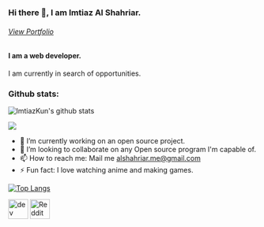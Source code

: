 
### Hi there 👋, I am Imtiaz Al Shahriar.
###### [View Portfolio](https://imtiazkun.github.io/-/)
#### I am a web developer.
I am currently in search of opportunities.

### Github stats:
![ImtiazKun's github stats](https://github-readme-stats.vercel.app/api?username=ImtiazKun&show_icons=true&theme=radical)

![](https://komarev.com/ghpvc/?username=imtiazkun)

- 🔭 I’m currently working on an open source project. 
- 👯 I’m looking to collaborate on any Open source program I'm capable of. 
- 📫 How to reach me: Mail me alshahriar.me@gmail.com 
- ⚡ Fun fact: I love watching anime and making games. 

[![Top Langs](https://github-readme-stats.vercel.app/api/top-langs/?username=imtiazkun&show_icons=true&theme=radical)](https://github.com/anuraghazra/github-readme-stats)

[<img src='https://cdn.jsdelivr.net/npm/simple-icons@3.0.1/icons/dev-dot-to.svg' alt='dev' height='40'>](https://dev.to/ImtiazKun)  [<img src='https://cdn.jsdelivr.net/npm/simple-icons@3.0.1/icons/reddit.svg' alt='Reddit' height='40'>](https://www.reddit.com/user/sublimeDawn)  
